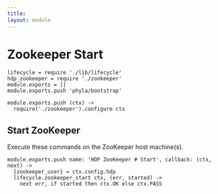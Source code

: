 ```yaml
---
title: 
layout: module
---
```


# Zookeeper Start

    lifecycle = require './lib/lifecycle'
    hdp_zookeeper = require './zookeeper'
    module.exports = []
    module.exports.push 'phyla/bootstrap'

    module.exports.push (ctx) ->
      require('./zookeeper').configure ctx

## Start ZooKeeper

Execute these commands on the ZooKeeper host machine(s).

    module.exports.push name: 'HDP ZooKeeper # Start', callback: (ctx, next) ->
      {zookeeper_user} = ctx.config.hdp
      lifecycle.zookeeper_start ctx, (err, started) ->
        next err, if started then ctx.OK else ctx.PASS

